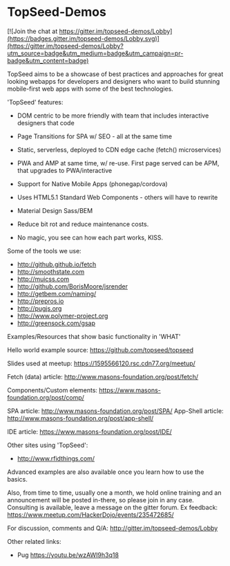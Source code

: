 # TopSeed-Demos

[![Join the chat at https://gitter.im/topseed-demos/Lobby](https://badges.gitter.im/topseed-demos/Lobby.svg)](https://gitter.im/topseed-demos/Lobby?utm_source=badge&utm_medium=badge&utm_campaign=pr-badge&utm_content=badge)

TopSeed aims to be a showcase of best practices and approaches for great looking webapps for developers and designers
who want to build stunning mobile-first web apps with some of the best technologies.

'TopSeed' features:
- DOM centric to be more friendly with team that includes interactive designers that code
- Page Transitions for SPA w/ SEO - all at the same time
- Static, serverless, deployed to CDN edge cache (fetch() microservices)
- PWA and AMP at same time, w/ re-use. First page served can be APM, that upgrades to PWA/interactive
- Support for Native Mobile Apps (phonegap/cordova) 
- Uses HTML5.1 Standard Web Components - others will have to rewrite
- Material Design Sass/BEM 
- Reduce bit rot and reduce maintenance costs.

- No magic, you see can how each part works, KISS.

Some of the tools we use:
- <http://github.github.io/fetch>
- <http://smoothstate.com>
- <http://muicss.com>
- <http://github.com/BorisMoore/jsrender>
- <http://getbem.com/naming/>
- <http://prepros.io>
- <http://pugjs.org>
- <http://www.polymer-project.org>
- <http://greensock.com/gsap>


Examples/Resources that show basic functionality in 'WHAT'

Hello world example source: <https://github.com/topseed/topseed>

Slides used at meetup: <https://1595566120.rsc.cdn77.org/meetup/>

Fetch (data) article: <http://www.masons-foundation.org/post/fetch/>

Components/Custom elements: <https://www.masons-foundation.org/post/comp/>

SPA article: <http://www.masons-foundation.org/post/SPA/>
App-Shell article: <http://www.masons-foundation.org/post/app-shell/>

IDE article: <https://www.masons-foundation.org/post/IDE/>

Other sites using 'TopSeed':
- <http://www.rfidthings.com/>

Advanced examples are also available once you learn how to use the basics.

Also, from time to time, usually one a month, we hold online training and an announcement will be posted in-there, so please join in any case. 
Consulting is available, leave a message on the gitter forum.
Ex feedback: <https://www.meetup.com/HackerDojo/events/235472685/>

For discussion, comments and Q/A: http://gitter.im/topseed-demos/Lobby


Other related links:
- Pug https://youtu.be/wzAWI9h3q18